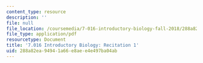 ```yaml
---
content_type: resource
description: ''
file: null
file_location: /coursemedia/7-016-introductory-biology-fall-2018/288a82ea94941a66e8aee4e497ba04ab_MIT7_016F18rec1.pdf
file_type: application/pdf
resourcetype: Document
title: '7.016 Introductory Biology: Recitation 1'
uid: 288a82ea-9494-1a66-e8ae-e4e497ba04ab
---
```

